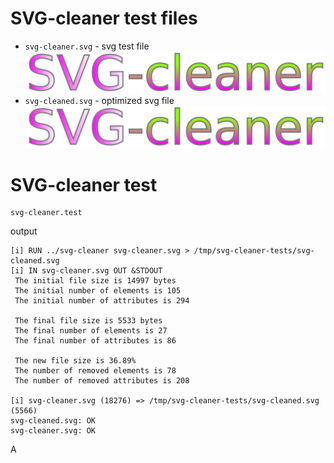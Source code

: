 # SVG-cleaner test files

+ `svg-cleaner.svg` - svg test file ![IN](svg-cleaner.svg)
+ `svg-cleaned.svg` - optimized svg file ![OUT](svg-cleaned.svg)

# SVG-cleaner test

    svg-cleaner.test

output

```
[i] RUN ../svg-cleaner svg-cleaner.svg > /tmp/svg-cleaner-tests/svg-cleaned.svg
[i] IN svg-cleaner.svg OUT &STDOUT
 The initial file size is 14997 bytes
 The initial number of elements is 105
 The initial number of attributes is 294

 The final file size is 5533 bytes
 The final number of elements is 27
 The final number of attributes is 86

 The new file size is 36.89%
 The number of removed elements is 78
 The number of removed attributes is 208

[i] svg-cleaner.svg (18276) => /tmp/svg-cleaner-tests/svg-cleaned.svg (5566)
svg-cleaned.svg: OK
svg-cleaner.svg: OK
```
A